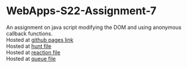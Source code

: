 # WebApps-S22-Assignment-7
An assignment on java script modifying the DOM and using anonymous callback functions.
<br>
Hosted at <a href="https://44-563-web-apps-s22.github.io/webapps-s22-assignment-7-Padmavathi1312/">github pages link</a>
<br>
Hosted at <a href="https://44-563-web-apps-s22.github.io/webapps-s22-assignment-7-Padmavathi1312/hunt.html">hunt file</a>
<br>
Hosted at <a href="https://44-563-web-apps-s22.github.io/webapps-s22-assignment-7-Padmavathi1312/reaction.html">reaction file</a>
<br>
Hosted at <a href="https://44-563-web-apps-s22.github.io/webapps-s22-assignment-7-Padmavathi1312/queue.html">queue file</a>
